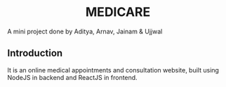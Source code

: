 <h1 align="center">MEDICARE</h1>

<p>A mini project done by Aditya, Arnav, Jainam & Ujjwal</p>

## Introduction
It is an online medical appointments and consultation website, built using NodeJS in backend and ReactJS in frontend. 

